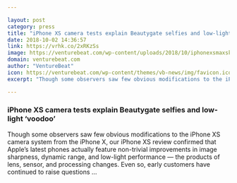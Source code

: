 ```yaml
---

layout: post
category: press
title: "iPhone XS camera tests explain Beautygate selfies and low-light ‘voodoo’"
date: 2018-10-02 14:36:57
link: https://vrhk.co/2xRKzSs
image: https://venturebeat.com/wp-content/uploads/2018/10/iphonexsmaxskinsmoothing.jpg?fit=768%2C768&strip=all
domain: venturebeat.com
author: "VentureBeat"
icon: https://venturebeat.com/wp-content/themes/vb-news/img/favicon.ico
excerpt: "Though some observers saw few obvious modifications to the iPhone XS camera system from the iPhone X, our iPhone XS review confirmed that Apple’s latest phones actually feature non-trivial improvements in image sharpness, dynamic range, and low-light performance — the products of lens, sensor, and processing changes. Even so, early customers have continued to raise questions …"

---
```


### iPhone XS camera tests explain Beautygate selfies and low-light ‘voodoo’

Though some observers saw few obvious modifications to the iPhone XS camera system from the iPhone X, our iPhone XS review confirmed that Apple’s latest phones actually feature non-trivial improvements in image sharpness, dynamic range, and low-light performance — the products of lens, sensor, and processing changes. Even so, early customers have continued to raise questions …
